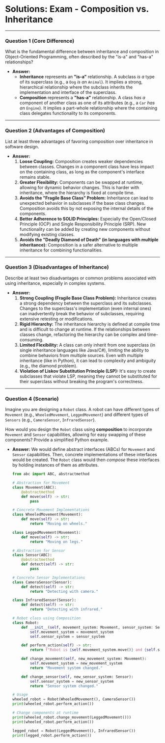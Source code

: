 
# Solutions: Exam - Composition vs. Inheritance

---

### Question 1 (Core Difference)

What is the fundamental difference between inheritance and composition in Object-Oriented Programming, often described by the "is-a" and "has-a" relationships?

-   **Answer:**
    -   **Inheritance** represents an **"is-a"** relationship. A subclass *is a* type of its superclass (e.g., a `Dog` *is an* `Animal`). It implies a strong, hierarchical relationship where the subclass inherits the implementation and interface of the superclass.
    -   **Composition** represents a **"has-a"** relationship. A class *has a* component of another class as one of its attributes (e.g., a `Car` *has an* `Engine`). It implies a part-whole relationship where the containing class delegates functionality to its components.

---

### Question 2 (Advantages of Composition)

List at least three advantages of favoring composition over inheritance in software design.

-   **Answer:**
    1.  **Loose Coupling:** Composition creates weaker dependencies between classes. Changes in a component class have less impact on the containing class, as long as the component's interface remains stable.
    2.  **Greater Flexibility:** Components can be swapped at runtime, allowing for dynamic behavior changes. This is harder with inheritance, where the hierarchy is fixed at compile time.
    3.  **Avoids the "Fragile Base Class" Problem:** Inheritance can lead to unexpected behavior in subclasses if the base class changes. Composition avoids this by not exposing the internal details of the components.
    4.  **Better Adherence to SOLID Principles:** Especially the Open/Closed Principle (OCP) and Single Responsibility Principle (SRP). New functionality can be added by creating new components without modifying existing classes.
    5.  **Avoids the "Deadly Diamond of Death" (in languages with multiple inheritance):** Composition is a safer alternative to multiple inheritance for combining functionalities.

---

### Question 3 (Disadvantages of Inheritance)

Describe at least two disadvantages or common problems associated with using inheritance, especially in complex systems.

-   **Answer:**
    1.  **Strong Coupling (Fragile Base Class Problem):** Inheritance creates a strong dependency between the superclass and its subclasses. Changes to the superclass's implementation (even internal ones) can inadvertently break the behavior of subclasses, requiring extensive retesting or modifications.
    2.  **Rigid Hierarchy:** The inheritance hierarchy is defined at compile time and is difficult to change at runtime. If the relationships between classes change, refactoring the hierarchy can be complex and time-consuming.
    3.  **Limited Flexibility:** A class can only inherit from one superclass (in single inheritance languages like Java/C#), limiting the ability to combine behaviors from multiple sources. Even with multiple inheritance (like in Python), it can lead to complexity and ambiguity (e.g., the diamond problem).
    4.  **Violation of Liskov Substitution Principle (LSP):** It's easy to create subclasses that violate LSP, meaning they cannot be substituted for their superclass without breaking the program's correctness.

---

### Question 4 (Scenario)

Imagine you are designing a `Robot` class. A robot can have different types of `Movement` (e.g., `WheeledMovement`, `LeggedMovement`) and different types of `Sensors` (e.g., `CameraSensor`, `InfraredSensor`).

How would you design the `Robot` class using **composition** to incorporate `Movement` and `Sensor` capabilities, allowing for easy swapping of these components? Provide a simplified Python example.

-   **Answer:**
    We would define abstract interfaces (ABCs) for `Movement` and `Sensor` capabilities. Then, concrete implementations of these interfaces would be created. The `Robot` class would then *compose* these interfaces by holding instances of them as attributes.

    ```python
    from abc import ABC, abstractmethod

    # Abstraction for Movement
    class Movement(ABC):
        @abstractmethod
        def move(self) -> str:
            pass

    # Concrete Movement Implementations
    class WheeledMovement(Movement):
        def move(self) -> str:
            return "Moving on wheels."

    class LeggedMovement(Movement):
        def move(self) -> str:
            return "Moving on legs."

    # Abstraction for Sensor
    class Sensor(ABC):
        @abstractmethod
        def detect(self) -> str:
            pass

    # Concrete Sensor Implementations
    class CameraSensor(Sensor):
        def detect(self) -> str:
            return "Detecting with camera."

    class InfraredSensor(Sensor):
        def detect(self) -> str:
            return "Detecting with infrared."

    # Robot class using Composition
    class Robot:
        def __init__(self, movement_system: Movement, sensor_system: Sensor):
            self.movement_system = movement_system
            self.sensor_system = sensor_system

        def perform_action(self) -> str:
            return f"Robot is {self.movement_system.move()} and {self.sensor_system.detect()}"

        def change_movement(self, new_movement_system: Movement):
            self.movement_system = new_movement_system
            return "Movement system changed."

        def change_sensor(self, new_sensor_system: Sensor):
            self.sensor_system = new_sensor_system
            return "Sensor system changed."

    # Usage
    wheeled_robot = Robot(WheeledMovement(), CameraSensor())
    print(wheeled_robot.perform_action())

    # Change components at runtime
    print(wheeled_robot.change_movement(LeggedMovement()))
    print(wheeled_robot.perform_action())

    legged_robot = Robot(LeggedMovement(), InfraredSensor())
    print(legged_robot.perform_action())
    ```

